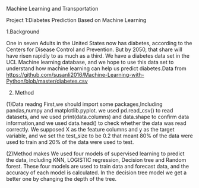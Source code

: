 Machine Learning and Transportation

Project 1:Diabetes Prediction Based on Machine Learning

1.Background
   
   One in seven Adults in the United States now has diabetes, according to the Centers for Disease Control and Prevention. But by 2050, that share will have risen rapidly to as much as a third. We have a diabetes data set in the UCL Machine learning database, and we hope to use this data set to understand how machine learning can help us predict diabetes.Data from  https://github.com/susanli2016/Machine-Learning-with-Python/blob/master/diabetes.csv

2. Method
 
 (1)Data readng
     First,we should import some packages,Including pandas,numpy and matplotlib.pyplot. we used pd.read_csv() to read datasets, and we used print(data.columns) and data.shape to confirm data information,and we used data.head() to check whether the data was read correctly.  We supposed X as the feature columns and y as the target variable, and we set the test_size to be 0.2 that meant 80% of the data were used to train and 20% of the data were used to test.

 (2)Method makes
    We used four models of supervised learning to predict the data, including KNN, LOGISTIC regression, Decision tree and Random forest. These four models are used to train data and forecast data, and the accuracy of each model is calculated. In the decision tree model we get a better one by changing the depth of the tree.

